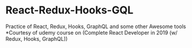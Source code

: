 # React-Redux-Hooks-GQL

Practice of React, Redux, Hooks, GraphQL and some other Awesome tools *Courtesy of udemy course on (Complete React Developer in 2019 (w/ Redux, Hooks, GraphQL))
